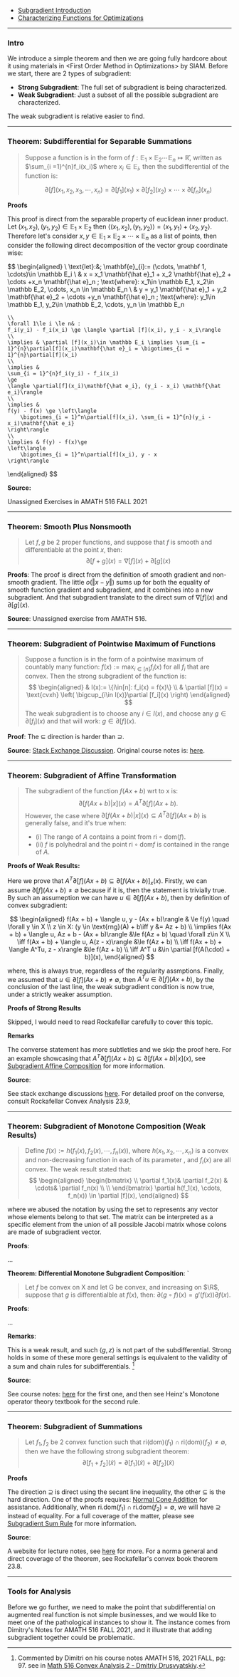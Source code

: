 * [Subgradient Introduction](Subgradient%20Introduction.md)
* [Characterizing Functions for Optimizations](../Background/Characterizing%20Functions%20for%20Optimizations.md)

---
### **Intro**

We introduce a simple theorem and then we are going fully hardcore about it using materials in \<First Order Method in Optimizations\> by SIAM. Before we start, there are 2 types of subgradient: 

* **Strong Subgradient**: The full set of subgradient is being characterized. 
* **Weak Subgradient**: Just a subset of all the possible subgradient are characterized. 

The weak subgradient is relative easier to find. 

---
### **Theorem: Subdifferential for Separable Summations**

> Suppose a function is in the form of $f: \mathbb E_1 \times \mathbb E_2 \cdots \mathbb E_n \mapsto \mathbb {\bar R}$, written as $\sum_{i =1}^{n}f_i(x_i)$ where $x_i\in \mathbb E_i$, then the subdifferential of the function is: 
> 
> $$
> \partial[f](x_1, x_2, x_3,\cdots, x_n) = \partial[f_1](x_1)\times \partial [f_2](x_2)\times \cdots \times \partial [f_n](x_n)
> $$

**Proofs**

This proof is direct from the separable property of euclidean inner product. Let $(x_1, x_2), (y_1, y_2)\in \mathbb E_1\times \mathbb E_2$ then $\langle (x_1, x_2), (y_1, y_2)\rangle = \langle x_1, y_1\rangle + \langle x_2, y_2\rangle$. Therefore let's consider $x, y\in \mathbb E_1\times \mathbb E_2\times \cdots \times \mathbb E_n$ as a list of points, then consider the following direct decomposition of the vector group coordinate wise: 

$$
\begin{aligned}
    \\
    \text{let}:&\; \mathbf{e}_{i}:=  (\cdots, \mathbf 1, \cdots)\in \mathbb E_i 
    \\
    &
    x = x_1 \mathbf{\hat e}_1 + x_2 \mathbf{\hat e}_2 + \cdots +x_n \mathbf{\hat e}_n \; \text{where}: x_1\in \mathbb E_1, x_2\in \mathbb E_2, \cdots, x_n \in \mathbb E_n
    \\
    &
    y = y_1 \mathbf{\hat e}_1 + y_2 \mathbf{\hat e}_2 + \cdots +y_n \mathbf{\hat e}_n \; \text{where}: y_1\in \mathbb E_1, y_2\in \mathbb E_2, \cdots, y_n \in \mathbb E_n
    
    \\
    \forall 1\le i \le n& : 
    f_i(y_i) - f_i(x_i) \ge \langle \partial [f](x_i), y_i - x_i\rangle
    \\
    \implies & \partial [f](x_i)\in \mathbb E_i \implies \sum_{i = 1}^{n}\partial[f](x_i)\mathbf{\hat e}_i = \bigotimes_{i = 1}^{n}\partial[f](x_i)
    \\
    \implies &
    \sum_{i = 1}^{n}f_i(y_i) - f_i(x_i)
    \ge 
    \langle \partial[f](x_i)\mathbf{\hat e_i}, (y_i - x_i) \mathbf{\hat e_i}\rangle
    \\
    \implies & 
    f(y) - f(x) \ge \left\langle 
        \bigotimes_{i = 1}^n\partial[f](x_i), \sum_{i = 1}^{n}(y_i - x_i)\mathbf{\hat e_i}    
    \right\rangle
    \\
    \implies & f(y) - f(x)\ge 
    \left\langle 
        \bigotimes_{i = 1}^n\partial[f](x_i), y - x
    \right\rangle
\end{aligned}
$$


**Source:** 

Unassigned Exercises in AMATH 516 FALL 2021

---
### **Theorem: Smooth Plus Nonsmooth**

> Let $f, g$ be 2 proper functions, and suppose that $f$ is smooth and differentiable at the point $x$, then: 
> $$
>   \partial [f + g](x)  = \nabla [f](x) + \partial [g](x)
> $$

**Proofs**: 
The proof is direct from the definition of smooth gradient and non-smooth gradient. The little $o(\Vert x - y\Vert)$ sums up for both the equality of smooth function gradient and subgradient, and it combines into a new subgradient. And that subgradient translate to the direct sum of $\nabla[f](x)$ and $\partial [g](x)$. 

**Source**: Unassigned exercise from AMATH 516. 

---
### **Theorem: Subgradient of Pointwise Maximum of Functions**

> Suppose a function is in the form of a pointwise maximum of countably many function: $f(x):= \max_{i\in [n]}f_i(x)$ for all $f_i$ that are convex. Then the strong subgradient of the function is: 
> $$
> \begin{aligned}
>     & I(x):= \{i\in[n]: f_i(x) = f(x)\}
>     \\
>     & \partial [f](x) = \text{cvxh}
>     \left(
>         \bigcup_{i\in I(x)}\partial [f_i](x)
>     \right)
> \end{aligned}
> $$
> The weak subgradient is to choose any $i\in I(x)$, and choose any $g\in \partial[f_i](x)$ and that will work: $g\in \partial[f](x)$. 

**Proof**: 
The $\subseteq$ direction is harder than $\supseteq$. 


**Source**: [Stack Exchange Discussion](https://math.stackexchange.com/questions/229025/subgradients-of-function). Original course notes is: [here](http://www.seas.ucla.edu/~vandenbe/236C/lectures/subgradients.pdf). 

---
### **Theorem: Subgradient of Affine Transformation**

> The subgradient of the function $f(Ax + b)$ wrt to x is: 
> $$
>   \partial[f(Ax + b)|x](x) = A^T\partial[f](Ax + b).
> $$
> However, the case where $\partial[f(Ax + b)|x](x) \subseteq A^T\partial[f](Ax + b)$ is generally false, and it's true when: 
> - (i) The range of $A$ contains a point from $\text{ri}\circ\text{dom}(f)$. 
> - (ii) $f$ is polyhedral and the point $\text{ri}\circ\text{dom}f$ is contained in the range of $A$. 

**Proofs of Weak Results:**

Here we prove that $A^T\partial [f](Ax + b) \subseteq \partial[f(Ax + b)]_x(x)$. Firstly, we can assume $\partial [f](Ax + b) \neq \emptyset$ because if it is, then the statement is trivially true. By such an assumeption we can have $u \in \partial [f](Ax + b)$, then by definition of convex subgradient: 

$$
\begin{aligned}
    f(Ax + b) + \langle u, y - (Ax + b)\rangle 
    & \le f(y) 
    \quad \forall y \in X
    \\
    z \in X: (y \in \text{rng}(A) + b\iff y &= Az + b)
    \\
    \implies 
    f(Ax + b) + \langle u, Az + b - (Ax + b)\rangle 
    &\le f(Az + b) \quad \forall z\in X
    \\
    \iff 
    f(Ax + b) + \langle u, A(z - x)\rangle 
    &\le f(Az + b)
    \\
    \iff
    f(Ax + b) + \langle A^Tu, z - x\rangle 
    &\le f(Az + b)
    \\
    \iff
    A^T u 
    &\in \partial [f(A(\cdot) + b)](x), 
\end{aligned}
$$

where, this is always true, regardless of the regularity assmptions. Finally, we assumed that $u \in \partial [f](Ax + b)\neq \emptyset$, then $A^Tu\in \partial [f](Ax + b)$, by the conclusion of the last line, the weak subgradient condition is now true, under a strictly weaker assumption. 

**Proofs of Strong Results**

Skipped, I would need to read Rockafellar carefully to cover this topic. 


**Remarks**

The converse statement has more subtleties and we skip the proof here. For an example showcasing that $A^T\partial [f](Ax + b)\subsetneq \partial [f(Ax + b)|x](x)$, see [Subgradient Affine Composition](Subgradient%20Affine%20Composition.md) for more information. 

**Source**: 

See stack exchange discussions [here](https://math.stackexchange.com/questions/2656013/how-to-prove-the-affine-composition-of-the-subdifferential). For detailed proof on the converse, consult Rockafellar Convex  Analysis 23.9, 


---
### **Theorem: Subgradient of Monotone Composition (Weak Results)**

> Define $f(x):= h(f_1(x), f_2(x), \cdots, f_n(x))$, where $h(x_1, x_2, \cdots, x_n)$ is a convex and non-decreasing function in each of its parameter , and $f_i(x)$ are all convex. The weak result stated that: 
> $$
> \begin{aligned}
>     \begin{bmatrix}
>           \\
>           \partial f_1(x)& \partial f_2(x) & \cdots& \partial f_n(x) 
>           \\ \\
>     \end{bmatrix}
>       \partial h(f_1(x), \cdots, f_n(x)) 
> \in \partial [f](x),
> \end{aligned}
> $$

where we abused the notation by using the set to represents any vector whose elements belong to that set. The matrix can be interpreted as a specific element from the union of all possible Jacobi matrix whose colons are made of subgradient vector. 

**Proofs**:

...


**Theorem: Differential Monotone Subgradient Composition**: 
`
> Let $f$ be convex on X and let G be convex, and increasing on $\R$, suppose that $g$ is differentialble at $f(x)$, then: 
> $\partial (g\circ f)(x) = g'(f(x)) \partial f(x)$. 

**Proofs**: 

... 


**Remarks**:

This is a weak result, and such $\langle g, z\rangle$ is not part of the subdifferential. Strong holds in some of these more general settings is equivalent to the validity of a sum and  chain rules for subdifferentials. [^1]

[^1]: Commented by Dimitri on his course notes AMATH 516, 2021 FALL, pg: 97. see in [Math 516 Convex Analysis 2 - Dmitriy Drusvyatskiy](../References/Math%20516%20Convex%20Analysis%202%20-%20Dmitriy%20Drusvyatskiy.pdf). 


**Source**:

See course notes: [here](http://www.seas.ucla.edu/~vandenbe/236C/lectures/subgradients.pdf) for the first one, and then see Heinz's Monotone operator theory textbook for the second rule. 



---
### **Theorem: Subgradient of Summations**

> Let $f_1,f_2$ be 2 convex function such that $\text{ri}(\text{dom})(f_1) \cap \text{ri}(\text{dom})(f_2)\neq \emptyset$, then we have the following strong subgradient theorem: 
> $$
> \partial[f_1 + f_2](\bar x) = \partial[f_1](\bar x) + \partial [f_2](\bar x)
> $$

**Proofs**

The direction $\supseteq$ is direct using the secant line inequality, the other $\subseteq$ is the hard direction. One of the proofs requires: [Normal Cone Addition](../CVX%20Analysis/Normal%20Cone%20Addition.md) for assistance. Additionally, when $\text{ri.dom}(f_1) \cap \text{ri.dom}(f_2)= \emptyset$, we will have $\supseteq$ instead of equality. For a full coverage of the matter, please see [Subgradient Sum Rule](../Subgradient%20Sum%20Rule.md) for more information. 

**Source**: 

A website for lecture notes, see [here](https://maunamn.wordpress.com/8-the-subdifferential-sum-rule/) for more. For a norma general and direct coverage of the theorem, see Rockafellar's convex book theorem 23.8. 


---
### **Tools for Analysis**

Before we go further, we need to make the point that subdifferential on augmented real function is not simple businesses, and we would like to meet one of the pathological instances to show it. The instance comes from Dimitry's Notes for AMATH 516 FALL 2021, and it illustrate that adding subgradient together could be problematic. 





